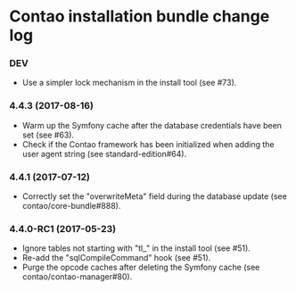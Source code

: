 # Contao installation bundle change log

### DEV

 * Use a simpler lock mechanism in the install tool (see #73).

### 4.4.3 (2017-08-16)

 * Warm up the Symfony cache after the database credentials have been set (see #63).
 * Check if the Contao framework has been initialized when adding the user agent string (see standard-edition#64).

### 4.4.1 (2017-07-12)

 * Correctly set the "overwriteMeta" field during the database update (see contao/core-bundle#888).

### 4.4.0-RC1 (2017-05-23)

 * Ignore tables not starting with "tl_" in the install tool (see #51).
 * Re-add the "sqlCompileCommand" hook (see #51).
 * Purge the opcode caches after deleting the Symfony cache (see contao/contao-manager#80).
